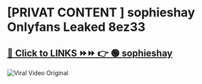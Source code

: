 
 # [PRIVAT CONTENT ] sophieshay Onlyfans Leaked 8ez33

## <h2><a href="https://clipsfans.com/sophieshay&ref=git">🔗 Click to LINKS ⏩⏩ 👉 🟢 sophieshay </a></h2>

<a href="https://clipsfans.com/sophieshay&ref=git" rel="nofollow" data-target="animated-image.originalLink"><img src="https://i.ibb.co.com/xMMVF88/686577567.gif" alt="Viral Video Original" style="max-width: 100%; display: inline-block;" data-target="animated-image.originalImage"></a>

